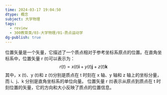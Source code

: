 ```yaml
---
time: 2024-03-17 19:04:50
dtype: 概念
subject: 大学物理
tags:
  - review
  - 300教育类/03-大学物理/01-质点运动学
dg-publish: true
---
```


位置矢量是一个矢量，它描述了一个质点相对于参考坐标系原点的位置。在直角坐标系中，位置矢量 r (t)可以表示为：
$$
r(t) = x(t) \mathbf{i} + y(t) \mathbf{j} + z(t) \mathbf{k}
$$
其中，x (t)、y (t)和 z (t)分别是质点在 t 时刻在 x 轴、y 轴和 z 轴上的坐标分量，而 i、j、k 分别是直角坐标系的单位向量。
位置矢量 r (t)表示从原点到质点在 t 时刻位置的矢量，它的方向和大小反映了质点的位置信息。

